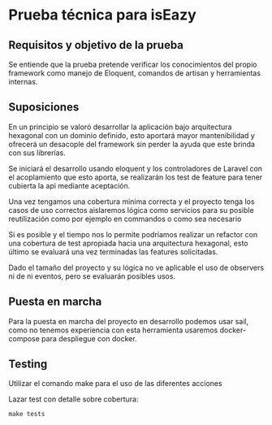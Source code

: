 # Prueba técnica para isEazy

## Requisitos y objetivo de la prueba

Se entiende que la prueba pretende verificar los conocimientos del propio
framework como manejo de Eloquent, comandos de artisan y herramientas
internas.

## Suposiciones

En un principio se valoró desarrollar la aplicación bajo arquitectura hexagonal
con un dominio definido, esto aportará mayor mantenibilidad y ofrecerá un
desacople del framework sin perder la ayuda que este brinda con sus librerías.

Se iniciará el desarrollo usando eloquent y los controladores de Laravel con el 
acoplamiento que esto aporta, se realizarán los test de feature para tener cubierta
la api mediante aceptación. 

Una vez tengamos una cobertura minima correcta y el proyecto tenga los casos de 
uso correctos aislaremos lógica como servicios para su posible reutilización como
por ejemplo en commandos o como sea necesario

Si es posible y el tiempo nos lo permite podríamos realizar un refactor con una
cobertura de test apropiada hacia una arquitectura hexagonal, esto último se evaluará
una vez terminadas las features solicitadas.

Dado el tamaño del proyecto y su lógica no ve aplicable el uso de observers ni de ni 
eventos, pero se evaluarán posibles usos. 

## Puesta en marcha

Para la puesta en marcha del proyecto en desarrollo podemos usar sail, como no 
tenemos experiencia con esta herramienta usaremos docker-compose para despliegue
con docker.

## Testing

Utilizar el comando make para el uso de las diferentes acciones

Lazar test con detalle sobre cobertura:
```shell
make tests
```
